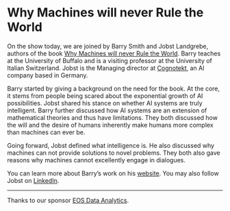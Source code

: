 # Why Machines will never Rule the World

On the show today, we are joined by Barry Smith and Jobst Landgrebe, authors of the book [Why Machines will never Rule the World](https://www.amazon.com/gp/product/B0BFFQ7GCY). Barry teaches at the University of Buffalo and is a visiting professor at the University of Italian Switzerland. Jobst is the Managing director at [Cognotekt](https://cognotekt.com), an AI company based in Germany.

Barry started by giving a background on the need for the book. At the core, it stems from people being scared about the exponential growth of AI possibilities. Jobst shared his stance on whether AI systems are truly intelligent. Barry further discussed how AI systems are an extension of mathematical theories and thus have limitations. They both discussed how the will and the desire of humans inherently make humans more complex than machines can ever be.

Going forward, Jobst defined what intelligence is. He also discussed why machines can not provide solutions to novel problems. They both also gave reasons why machines cannot excellently engage in dialogues.

You can learn more about Barry’s work on his [website](http://ontology.buffalo.edu/smith/). You may also follow Jobst on [LinkedIn](https://de.linkedin.com/in/jobst-landgrebe-165103a).


<hr />

Thanks to our sponsor [EOS Data Analytics](https://bit.ly/EOS_Data_Analytics).
